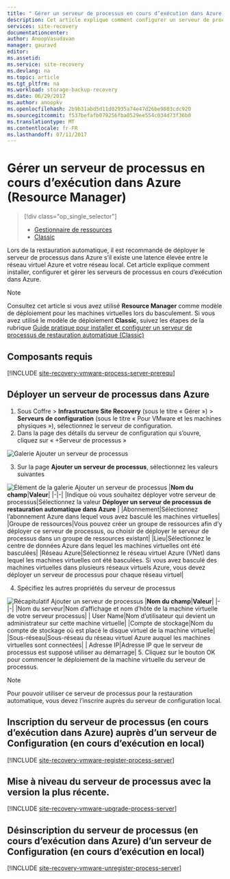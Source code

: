 ```yaml
---
title: " Gérer un serveur de processus en cours d’exécution dans Azure (Resource Manager) | Microsoft Docs"
description: Cet article explique comment configurer un serveur de processus de restauration automatique (Resource Manager) dans Azure.
services: site-recovery
documentationcenter: 
author: AnoopVasudavan
manager: gauravd
editor: 
ms.assetid: 
ms.service: site-recovery
ms.devlang: na
ms.topic: article
ms.tgt_pltfrm: na
ms.workload: storage-backup-recovery
ms.date: 06/29/2017
ms.author: anoopkv
ms.openlocfilehash: 2b9b31abd5d11d02935a74e47d26be9803cdc920
ms.sourcegitcommit: f537befafb079256fba0529ee554c034d73f36b0
ms.translationtype: MT
ms.contentlocale: fr-FR
ms.lasthandoff: 07/11/2017
---
```

# <a name="manage-a-process-server-running-in-azure-resource-manager"></a>Gérer un serveur de processus en cours d’exécution dans Azure (Resource Manager)
> [!div class="op_single_selector"]
> * [Gestionnaire de ressources](./site-recovery-vmware-setup-azure-ps-resource-manager.md)
> * [Classic ](./site-recovery-vmware-setup-azure-ps-classic.md)

Lors de la restauration automatique, il est recommandé de déployer le serveur de processus dans Azure s’il existe une latence élevée entre le réseau virtuel Azure et votre réseau local. Cet article explique comment installer, configurer et gérer les serveurs de processus en cours d’exécution dans Azure.

> [!NOTE]
> Consultez cet article si vous avez utilisé **Resource Manager** comme modèle de déploiement pour les machines virtuelles lors du basculement. Si vous avez utilisé le modèle de déploiement **Classic**, suivez les étapes de la rubrique [Guide pratique pour installer et configurer un serveur de processus de restauration automatique (Classic)](./site-recovery-vmware-setup-azure-ps-classic.md)

## <a name="prerequisites"></a>Composants requis

[!INCLUDE [site-recovery-vmware-process-server-prerequ](../../includes/site-recovery-vmware-azure-process-server-prereq.md)]

## <a name="deploy-a-process-server-on-azure"></a>Déployer un serveur de processus dans Azure
1. Sous Coffre > **Infrastructure Site Recovery** (sous le titre « Gérer ») > **Serveurs de configuration** (sous le titre « Pour VMware et les machines physiques »), sélectionnez le serveur de configuration.
2. Dans la page des détails du serveur de configuration qui s’ouvre, cliquez sur « +Serveur de processus »

  ![Galerie Ajouter un serveur de processus](./media/site-recovery-vmware-setup-azure-ps-arm/add-ps.png)

3.  Sur la page **Ajouter un serveur de processus**, sélectionnez les valeurs suivantes

  ![Élément de la galerie Ajouter un serveur de processus](./media/site-recovery-vmware-setup-azure-ps-arm/add-ps-page-1.png)
|**Nom du champ**|**Valeur**|
|-|-|
|Indique où vous souhaitez déployer votre serveur de processus|Sélectionnez la valeur **Déployer un serveur de processus de restauration automatique dans Azure** |
|Abonnement|Sélectionnez l’abonnement Azure dans lequel vous avez basculé les machines virtuelles|
|Groupe de ressources|Vous pouvez créer un groupe de ressources afin d’y déployer ce serveur de processus, ou choisir de déployer le serveur de processus dans un groupe de ressources existant|
|Lieu|Sélectionnez le centre de données Azure dans lequel les machines virtuelles ont été basculées|
|Réseau Azure|Sélectionnez le réseau virtuel Azure (VNet) dans lequel les machines virtuelles ont été basculées. Si vous avez basculé des machines virtuelles dans plusieurs réseaux virtuels Azure, vous devez déployer un serveur de processus pour chaque réseau virtuel|

4. Spécifiez les autres propriétés du serveur de processus

  ![Récapitulatif Ajouter un serveur de processus](./media/site-recovery-vmware-setup-azure-ps-arm/add-ps-page-2.png)
|**Nom du champ**|**Valeur**|
|-|-|
|Nom du serveur|Nom d’affichage et nom d’hôte de la machine virtuelle de votre serveur processus|
| User Name|Nom d’utilisateur qui devient un administrateur sur cette machine virtuelle|
|Compte de stockage|Nom du compte de stockage où est placé le disque virtuel de la machine virtuelle|
|Sous-réseau|Sous-réseau du réseau virtuel Azure auquel les machines virtuelles sont connectées|
| Adresse IP|Adresse IP que le serveur de processus est supposé utiliser au démarrage|
5. Cliquez sur le bouton OK pour commencer le déploiement de la machine virtuelle du serveur de processus.

> [!NOTE]
> Pour pouvoir utiliser ce serveur de processus pour la restauration automatique, vous devez l’inscrire auprès du serveur de configuration local.

## <a name="registering-the-process-server-running-in-azure-to-a-configuration-server-running-on-premises"></a>Inscription du serveur de processus (en cours d’exécution dans Azure) auprès d’un serveur de Configuration (en cours d’exécution en local)

[!INCLUDE [site-recovery-vmware-register-process-server](../../includes/site-recovery-vmware-register-process-server.md)]

## <a name="upgrading-the-process-server-to-latest-version"></a>Mise à niveau du serveur de processus avec la version la plus récente.

[!INCLUDE [site-recovery-vmware-upgrade-process-server](../../includes/site-recovery-vmware-upgrade-process-server.md)]

## <a name="unregistering-the-process-server-running-in-azure-from-a-configuration-server-running-on-premises"></a>Désinscription du serveur de processus (en cours d’exécution dans Azure) d’un serveur de Configuration (en cours d’exécution en local)

[!INCLUDE [site-recovery-vmware-unregister-process-server](../../includes/site-recovery-vmware-unregister-process-server.md)]
